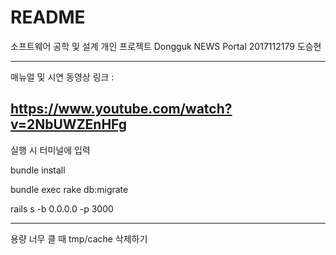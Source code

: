 # README

소프트웨어 공학 및 설계 개인 프로젝트
Dongguk NEWS Portal 2017112179 도승현

---------------------------
매뉴얼 및 시연 동영상 링크 : 

https://www.youtube.com/watch?v=2NbUWZEnHFg
--------------------------

실행 시 터미널에 입력 

bundle install

bundle exec rake db:migrate

rails s -b 0.0.0.0 -p 3000

--------------------------

용량 너무 클 때 tmp/cache 삭제하기
